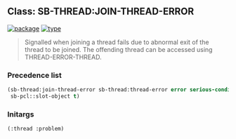 ## Class: SB-THREAD:JOIN-THREAD-ERROR
[![package](https://img.shields.io/badge/Package-SB--THREAD-5f9ea0.svg?style=social&colorA=999999)](../) [![type](https://img.shields.io/badge/Type-Class-5f9ea0.svg?style=social&colorA=999999)](../#class) 

> Signalled when joining a thread fails due to abnormal exit of the thread
> to be joined. The offending thread can be accessed using
> THREAD-ERROR-THREAD.

### Precedence list
```cl
(sb-thread:join-thread-error sb-thread:thread-error error serious-condition condition
 sb-pcl::slot-object t)
```
### Initargs
```cl
(:thread :problem)
```
